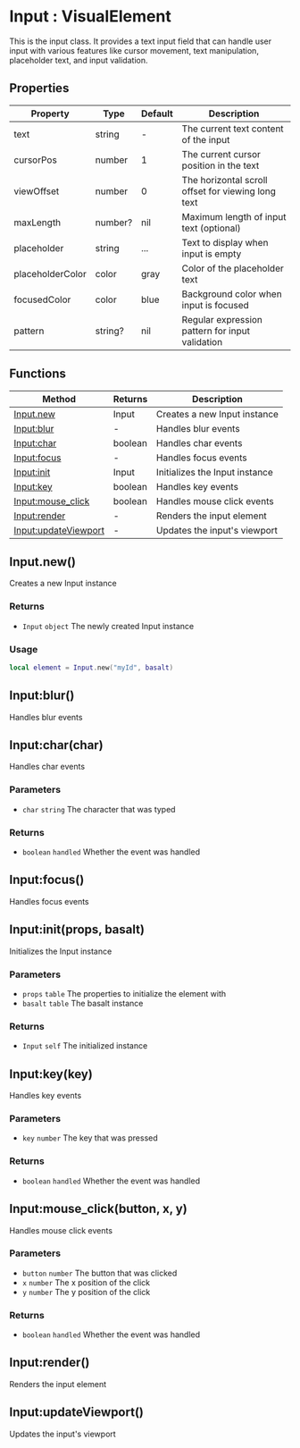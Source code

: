 # Input : VisualElement
This is the input class. It provides a text input field that can handle user input with various features like
cursor movement, text manipulation, placeholder text, and input validation.

## Properties

|Property|Type|Default|Description|
|---|---|---|---|
|text|string|-|The current text content of the input
|cursorPos|number|1|The current cursor position in the text
|viewOffset|number|0|The horizontal scroll offset for viewing long text
|maxLength|number?|nil|Maximum length of input text (optional)
|placeholder|string|...|Text to display when input is empty
|placeholderColor|color|gray|Color of the placeholder text
|focusedColor|color|blue|Background color when input is focused
|pattern|string?|nil|Regular expression pattern for input validation

## Functions

|Method|Returns|Description|
|---|---|---|
|[Input.new](#Input.new)|Input|Creates a new Input instance
|[Input:blur](#Input:blur)|-|Handles blur events
|[Input:char](#Input:char)|boolean|Handles char events
|[Input:focus](#Input:focus)|-|Handles focus events
|[Input:init](#Input:init)|Input|Initializes the Input instance
|[Input:key](#Input:key)|boolean|Handles key events
|[Input:mouse_click](#Input:mouse_click)|boolean|Handles mouse click events
|[Input:render](#Input:render)|-|Renders the input element
|[Input:updateViewport](#Input:updateViewport)|-|Updates the input's viewport

## Input.new()
Creates a new Input instance

### Returns
* `Input` `object` The newly created Input instance

### Usage
 ```lua
local element = Input.new("myId", basalt)
```

## Input:blur()
Handles blur events

## Input:char(char)
Handles char events

### Parameters
* `char` `string` The character that was typed

### Returns
* `boolean` `handled` Whether the event was handled

## Input:focus()
Handles focus events

## Input:init(props, basalt)
Initializes the Input instance

### Parameters
* `props` `table` The properties to initialize the element with
* `basalt` `table` The basalt instance

### Returns
* `Input` `self` The initialized instance

## Input:key(key)
Handles key events

### Parameters
* `key` `number` The key that was pressed

### Returns
* `boolean` `handled` Whether the event was handled

## Input:mouse_click(button, x, y)
Handles mouse click events

### Parameters
* `button` `number` The button that was clicked
* `x` `number` The x position of the click
* `y` `number` The y position of the click

### Returns
* `boolean` `handled` Whether the event was handled

## Input:render()
Renders the input element

## Input:updateViewport()
Updates the input's viewport


